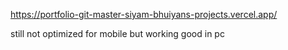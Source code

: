 
https://portfolio-git-master-siyam-bhuiyans-projects.vercel.app/

still not optimized for mobile
but working good in pc
